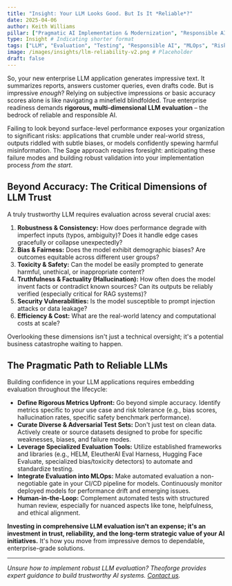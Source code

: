 ```yaml
---
title: "Insight: Your LLM Looks Good. But Is It *Reliable*?"
date: 2025-04-06
author: Keith Williams
pillar: ["Pragmatic AI Implementation & Modernization", "Responsible AI & Ethical Frameworks"]
type: Insight # Indicating shorter format
tags: ["LLM", "Evaluation", "Testing", "Responsible AI", "MLOps", "Risk Management", "Trustworthy AI"]
image: /images/insights/llm-reliability-v2.png # Placeholder
draft: false
---
```


So, your new enterprise LLM application generates impressive text. It summarizes reports, answers customer queries, even drafts code. But is impressive *enough*? Relying on subjective impressions or basic accuracy scores alone is like navigating a minefield blindfolded. True enterprise readiness demands **rigorous, multi-dimensional LLM evaluation** – the bedrock of reliable and responsible AI.

Failing to look beyond surface-level performance exposes your organization to significant risks: applications that crumble under real-world stress, outputs riddled with subtle biases, or models confidently spewing harmful misinformation. The Sage approach requires foresight: anticipating these failure modes and building robust validation into your implementation process *from the start*.

## Beyond Accuracy: The Critical Dimensions of LLM Trust

A truly trustworthy LLM requires evaluation across several crucial axes:

1.  **Robustness & Consistency:** How does performance degrade with imperfect inputs (typos, ambiguity)? Does it handle edge cases gracefully or collapse unexpectedly?
2.  **Bias & Fairness:** Does the model exhibit demographic biases? Are outcomes equitable across different user groups?
3.  **Toxicity & Safety:** Can the model be easily prompted to generate harmful, unethical, or inappropriate content?
4.  **Truthfulness & Factuality (Hallucination):** How often does the model invent facts or contradict known sources? Can its outputs be reliably verified (especially critical for RAG systems)?
5.  **Security Vulnerabilities:** Is the model susceptible to prompt injection attacks or data leakage?
6.  **Efficiency & Cost:** What are the real-world latency and computational costs at scale?

Overlooking these dimensions isn't just a technical oversight; it's a potential business catastrophe waiting to happen.

## The Pragmatic Path to Reliable LLMs

Building confidence in your LLM applications requires embedding evaluation throughout the lifecycle:

*   **Define Rigorous Metrics Upfront:** Go beyond simple accuracy. Identify metrics specific to *your* use case and risk tolerance (e.g., bias scores, hallucination rates, specific safety benchmark performance).
*   **Curate Diverse & Adversarial Test Sets:** Don't just test on clean data. Actively create or source datasets designed to probe for specific weaknesses, biases, and failure modes.
*   **Leverage Specialized Evaluation Tools:** Utilize established frameworks and libraries (e.g., HELM, EleutherAI Eval Harness, Hugging Face Evaluate, specialized bias/toxicity detectors) to automate and standardize testing.
*   **Integrate Evaluation into MLOps:** Make automated evaluation a non-negotiable gate in your CI/CD pipeline for models. Continuously monitor deployed models for performance drift and emerging issues.
*   **Human-in-the-Loop:** Complement automated tests with structured human review, especially for nuanced aspects like tone, helpfulness, and ethical alignment.

**Investing in comprehensive LLM evaluation isn't an expense; it's an investment in trust, reliability, and the long-term strategic value of your AI initiatives.** It's how you move from impressive demos to dependable, enterprise-grade solutions.

---

*Unsure how to implement robust LLM evaluation? Theoforge provides expert guidance to build trustworthy AI systems. [Contact us](/contact).*
